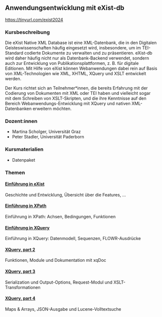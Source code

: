 ## Anwendungsentwicklung mit eXist-db

<https://tinyurl.com/exist2024>

### Kursbeschreibung

Die eXist Native XML Database ist eine XML-Datenbank, die in den Digitalen Geisteswissenschaften häufig eingesetzt wird, insbesondere, um im TEI-Standard codierte Dokumente zu verwalten und zu präsentieren. eXist-db wird daher häufig nicht nur als Datenbank-Backend verwendet, sondern auch zur Entwicklung von Publikationsplattformen, z. B. für digitale Editionen. Mit Hilfe von eXist können Webanwendungen dabei rein auf Basis von XML-Technologien wie XML, XHTML, XQuery und XSLT entwickelt werden.

Der Kurs richtet sich an Teilnehmer*innen, die bereits Erfahrung mit der Codierung von Dokumenten mit XML oder TEI haben und vielleicht sogar mit dem Schreiben von XSLT-Skripten, und die ihre Kenntnisse auf den Bereich Webanwendungs-Entwicklung mit XQuery und nativen XML-Datenbanken erweitern möchten.

### Dozent:innen

* Martina Scholger, Universität Graz
* Peter Stadler, Universität Paderborn

### Kursmaterialien

* Datenpaket

### Themen

#### [Einführung in eXist](intro-exist.md)

Geschichte und Entwicklung, Übersicht über die Features, …

#### [Einführung in XPath](xpath.md)

Einführung in XPath: Achsen, Bedingungen, Funktionen 

#### [Einführung in XQuery](xquery.md)

Einführung in XQuery: Datenmodell, Sequenzen, FLOWR-Ausdrücke 

#### [XQuery, part 2](xquery2.md)

Funktionen, Module und Dokumentation mit xqDoc

#### [XQuery, part 3](xquery3.md)

Serialization und Output-Options, Request-Modul und XSLT-Transformationen 

#### [XQuery, part 4](xquery4.md)

Maps & Arrays, JSON-Ausgabe und Lucene-Volltextsuche
